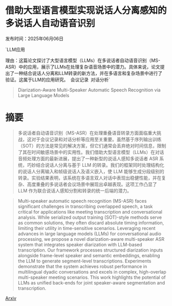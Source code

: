 # 借助大型语言模型实现说话人分离感知的多说话人自动语音识别

发布时间：2025年06月06日

`LLM应用

理由：这篇论文探讨了大型语言模型（LLMs）在多说话者自动语音识别（MS-ASR）中的应用，展示了LLMs在处理复杂语音场景中的潜力。具体来说，论文提出了一种结合说话人分离和LLM转录的新方法，并在多语言和复杂场景中进行了验证。这属于LLM的应用研究。` `会议记录` `对话分析`

> Diarization-Aware Multi-Speaker Automatic Speech Recognition via Large Language Models

# 摘要

> 多说话者自动语音识别（MS-ASR）在处理重叠语音转录方面面临重大挑战，这对于会议记录和对话分析等应用至关重要。虽然基于序列输出训练（SOT）的方法是常见的解决方案，但它们通常会丢弃绝对时间信息，限制了其在时间敏感场景中的实用性。我们借助大型语言模型（LLMs）在对话音频处理方面的最新进展，提出了一种新型的说话人感知多说话者 ASR 系统，巧妙结合说话人分离与基于 LLM 的转录。我们的框架同时处理结构化的说话人分离输入和帧级说话人及语义嵌入，使 LLM 能够生成分段级别的转录。实验结果表明，该系统在多语言双人对话中表现出稳健性能，并在复杂、高度重叠的多说话者会议场景中展现出卓越表现。这项工作凸显了 LLM 作为联合说话人感知分割和转录的统一后端的潜力。

> Multi-speaker automatic speech recognition (MS-ASR) faces significant challenges in transcribing overlapped speech, a task critical for applications like meeting transcription and conversational analysis. While serialized output training (SOT)-style methods serve as common solutions, they often discard absolute timing information, limiting their utility in time-sensitive scenarios. Leveraging recent advances in large language models (LLMs) for conversational audio processing, we propose a novel diarization-aware multi-speaker ASR system that integrates speaker diarization with LLM-based transcription. Our framework processes structured diarization inputs alongside frame-level speaker and semantic embeddings, enabling the LLM to generate segment-level transcriptions. Experiments demonstrate that the system achieves robust performance in multilingual dyadic conversations and excels in complex, high-overlap multi-speaker meeting scenarios. This work highlights the potential of LLMs as unified back-ends for joint speaker-aware segmentation and transcription.

[Arxiv](https://arxiv.org/abs/2506.05796)
